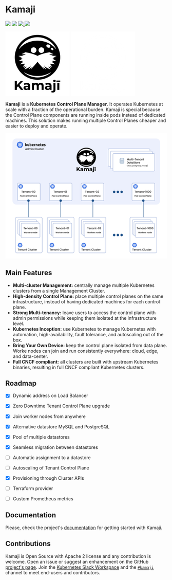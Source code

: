 # Kamaji

<p align="left">
  <img src="https://img.shields.io/github/license/clastix/kamaji"/>
  <img src="https://img.shields.io/github/go-mod/go-version/clastix/kamaji"/>
  <a href="https://github.com/clastix/kamaji/releases">
    <img src="https://img.shields.io/github/v/release/clastix/kamaji"/>
    <img src="https://goreportcard.com/badge/github.com/clastix/kamaji">
  </a>
</p>

![Logo](assets/logo-black.png#gh-light-mode-only)
![Logo](assets/logo-white.png#gh-dark-mode-only)

**Kamaji** is a **Kubernetes Control Plane Manager**. It operates Kubernetes at scale with a fraction of the operational burden. Kamaji is special because the Control Plane components are running inside pods instead of dedicated machines. This solution makes running multiple Control Planes cheaper and easier to deploy and operate.

<img src="docs/content/images/architecture.png"  width="600">

## Main Features

- **Multi-cluster Management:** centrally manage multiple Kubernetes clusters from a single Management Cluster. 
- **High-density Control Plane:** place multiple control planes on the same infrastructure, instead of having dedicated machines for each control plane.
- **Strong Multi-tenancy:** leave users to access the control plane with admin permissions while keeping them isolated at the infrastructure level.
- **Kubernetes Inception:** use Kubernetes to manage Kubernetes with automation, high-availability, fault tolerance, and autoscaling out of the box. 
- **Bring Your Own Device:** keep the control plane isolated from data plane. Worke nodes can join and run consistently everywhere: cloud, edge, and data-center.
- **Full CNCF compliant:** all clusters are built with upstream Kubernetes binaries, resulting in full CNCF compliant Kubernetes clusters.

## Roadmap

- [x] Dynamic address on Load Balancer
- [x] Zero Downtime Tenant Control Plane upgrade
- [x] Join worker nodes from anywhere
- [x] Alternative datastore MySQL and PostgreSQL
- [x] Pool of multiple datastores
- [x] Seamless migration between datastores
- [ ] Automatic assignment to a datastore
- [ ] Autoscaling of Tenant Control Plane
- [x] Provisioning through Cluster APIs
- [ ] Terraform provider
- [ ] Custom Prometheus metrics


## Documentation
Please, check the project's [documentation](https://kamaji.clastix.io/) for getting started with Kamaji.

## Contributions
Kamaji is Open Source with Apache 2 license and any contribution is welcome. Open an issue or suggest an enhancement on the GitHub [project's page](https://github.com/clastix/kamaji). Join the [Kubernetes Slack Workspace](https://slack.k8s.io/) and the [`#kamaji`](https://kubernetes.slack.com/archives/C03GLTTMWNN) channel to meet end-users and contributors.
